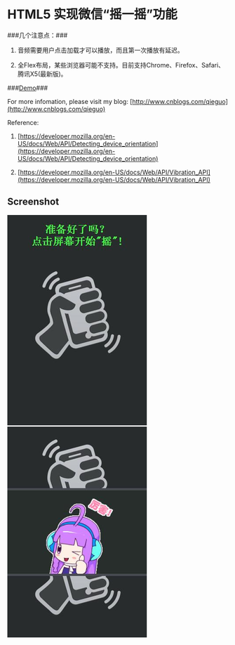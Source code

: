 HTML5 实现微信“摇一摇”功能
===

###几个注意点：###

1. 音频需要用户点击加载才可以播放，而且第一次播放有延迟。

2. 全Flex布局，某些浏览器可能不支持。目前支持Chrome、Firefox、Safari、腾讯X5(最新版)。

###[Demo](http://qieguo2016.github.io/AudioVisualizer/)###

For more infomation, please visit my blog: [http://www.cnblogs.com/qieguo](http://www.cnblogs.com/qieguo)

Reference: 

1. [https://developer.mozilla.org/en-US/docs/Web/API/Detecting_device_orientation](https://developer.mozilla.org/en-US/docs/Web/API/Detecting_device_orientation)

2. [https://developer.mozilla.org/en-US/docs/Web/API/Vibration_API](https://developer.mozilla.org/en-US/docs/Web/API/Vibration_API)


Screenshot
---
![alt tag](/source/screenshot1.jpg)    ![alt tag](/source/screenshot2.jpg)
